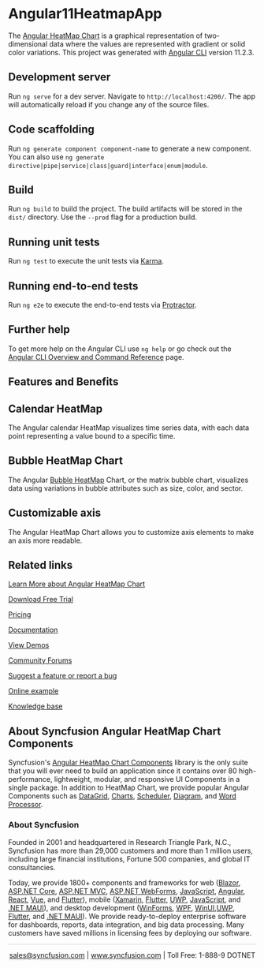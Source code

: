 # Angular11HeatmapApp

The [Angular HeatMap Chart](https://www.syncfusion.com/angular-components/angular-heatmap-chart?utm_source=github&utm_medium=listing&utm_campaign=angular-heatmap-chart-github-samples) is a graphical representation of two-dimensional data where the values are represented with gradient or solid color variations. This project was generated with [Angular CLI](https://github.com/angular/angular-cli) version 11.2.3.

## Development server

Run `ng serve` for a dev server. Navigate to `http://localhost:4200/`. The app will automatically reload if you change any of the source files.

## Code scaffolding

Run `ng generate component component-name` to generate a new component. You can also use `ng generate directive|pipe|service|class|guard|interface|enum|module`.

## Build

Run `ng build` to build the project. The build artifacts will be stored in the `dist/` directory. Use the `--prod` flag for a production build.

## Running unit tests

Run `ng test` to execute the unit tests via [Karma](https://karma-runner.github.io).

## Running end-to-end tests

Run `ng e2e` to execute the end-to-end tests via [Protractor](http://www.protractortest.org/).

## Further help

To get more help on the Angular CLI use `ng help` or go check out the [Angular CLI Overview and Command Reference](https://angular.io/cli) page.

## Features and Benefits

## Calendar HeatMap

The Angular calendar HeatMap visualizes time series data, with each data point representing a value bound to a specific time.

## Bubble HeatMap Chart

The Angular [Bubble HeatMap](https://ej2.syncfusion.com/angular/documentation/heatmap-chart/bubble-heatmap?utm_source=github&utm_medium=listing&utm_campaign=angular-heatmap-chart-github-samples) Chart, or the matrix bubble chart, visualizes data using variations in bubble attributes such as size, color, and sector.

## Customizable axis

The Angular HeatMap Chart allows you to customize axis elements to make an axis more readable.

## Related links
[Learn More about Angular HeatMap Chart](https://www.syncfusion.com/angular-components/angular-heatmap-chart?utm_source=github&utm_medium=listing&utm_campaign=angular-heatmap-chart-github-samples)

[Download Free Trial](https://www.syncfusion.com/downloads/angular?utm_source=github&utm_medium=listing&utm_campaign=angular-heatmap-chart-github-samples)

[Pricing](https://www.syncfusion.com/sales/products/angular?utm_source=github&utm_medium=listing&utm_campaign=angular-heatmap-chart-github-samples)

[Documentation](https://ej2.syncfusion.com/angular/documentation/heatmap-chart/getting-started?utm_source=github&utm_medium=listing&utm_campaign=angular-heatmap-chart-github-samples)

[View Demos](https://github.com/SyncfusionExamples/ej2-angular-11-heatmap-chart?utm_source=github&utm_medium=listing&utm_campaign=angular-heatmap-chart-github-samples)

[Community Forums](https://www.syncfusion.com/forums/angular-components?utm_source=github&utm_medium=listing&utm_campaign=angular-heatmap-chart-github-samples)

[Suggest a feature or report a bug](https://www.syncfusion.com/feedback/angular?utm_source=github&utm_medium=listing&utm_campaign=angular-heatmap-chart-github-samples)

[Online example](https://ej2.syncfusion.com/angular/demos/#/bootstrap5/heatmap-chart/default?utm_source=github&utm_medium=listing&utm_campaign=angular-heatmap-chart-github-samples)

[Knowledge base](https://support.syncfusion.com/kb?utm_source=github&utm_medium=listing&utm_campaign=angular-heatmap-chart-github-samples)


## About Syncfusion Angular HeatMap Chart Components

Syncfusion's [Angular HeatMap Chart Components](https://www.syncfusion.com/angular-components?utm_source=github&utm_medium=listing&utm_campaign=angular-heatmap-chart-github-samples) library is the only suite that you will ever need to build an application since it contains over 80 high-performance, lightweight, modular, and responsive UI Components in a single package. In addition to HeatMap Chart, we provide popular Angular Components such as [DataGrid](https://www.syncfusion.com/angular-components/angular-grid?utm_source=github&utm_medium=listing&utm_campaign=angular-heatmap-chart-github-samples), [Charts](https://www.syncfusion.com/angular-components/angular-charts?utm_source=github&utm_medium=listing&utm_campaign=angular-heatmap-chart-github-samples), [Scheduler](https://www.syncfusion.com/angular-components/angular-scheduler?utm_source=github&utm_medium=listing&utm_campaign=angular-heatmap-chart-github-samples), [Diagram](https://www.syncfusion.com/angular-components/angular-diagram?utm_source=github&utm_medium=listing&utm_campaign=angular-heatmap-chart-github-samples), and [Word Processor](https://www.syncfusion.com/angular-components/angular-word-processor?utm_source=github&utm_medium=listing&utm_campaign=angular-heatmap-chart-github-samples).

### About Syncfusion
Founded in 2001 and headquartered in Research Triangle Park, N.C., Syncfusion has more than 29,000 customers and more than 1 million users, including large financial institutions, Fortune 500 companies, and global IT consultancies.

Today, we provide 1800+ components and frameworks for web ([Blazor](https://www.syncfusion.com/blazor-components?utm_source=github&utm_medium=listing&utm_campaign=angular-heatmap-chart-github-samples), [ASP.NET Core](https://www.syncfusion.com/aspnet-core-ui-controls?utm_source=github&utm_medium=listing&utm_campaign=angular-heatmap-chart-github-samples), [ASP.NET MVC](https://www.syncfusion.com/aspnet-mvc-ui-controls?utm_source=github&utm_medium=listing&utm_campaign=angular-heatmap-chart-github-samples), [ASP.NET WebForms](https://www.syncfusion.com/jquery/aspnet-webforms-ui-controls?utm_source=github&utm_medium=listing&utm_campaign=angular-heatmap-chart-github-samples), [JavaScript](https://www.syncfusion.com/javascript-ui-controls?utm_source=github&utm_medium=listing&utm_campaign=angular-heatmap-chart-github-samples), [Angular](https://www.syncfusion.com/angular-ui-components?utm_source=github&utm_medium=listing&utm_campaign=angular-heatmap-chart-github-samples), [React](https://www.syncfusion.com/react-ui-components?utm_source=github&utm_medium=listing&utm_campaign=angular-heatmap-chart-github-samples), [Vue](https://www.syncfusion.com/vue-ui-components?utm_source=github&utm_medium=listing&utm_campaign=angular-heatmap-chart-github-samples), and [Flutter](https://www.syncfusion.com/flutter-widgets?utm_source=github&utm_medium=listing&utm_campaign=angular-heatmap-chart-github-samples)), mobile ([Xamarin](https://www.syncfusion.com/xamarin-ui-controls?utm_source=github&utm_medium=listing&utm_campaign=angular-heatmap-chart-github-samples), [Flutter](https://www.syncfusion.com/flutter-widgets?utm_source=github&utm_medium=listing&utm_campaign=angular-heatmap-chart-github-samples), [UWP](https://www.syncfusion.com/uwp-ui-controls?utm_source=github&utm_medium=listing&utm_campaign=angular-heatmap-chart-github-samples), [JavaScript](https://www.syncfusion.com/javascript-ui-controls?utm_source=github&utm_medium=listing&utm_campaign=angular-heatmap-chart-github-samples), and [.NET MAUI](https://www.syncfusion.com/maui-controls?utm_source=github&utm_medium=listing&utm_campaign=angular-heatmap-chart-github-samples)), and desktop development ([WinForms](https://www.syncfusion.com/winforms-ui-controls?utm_source=github&utm_medium=listing&utm_campaign=angular-heatmap-chart-github-samples), [WPF](https://www.syncfusion.com/wpf-controls?utm_source=github&utm_medium=listing&utm_campaign=angular-heatmap-chart-github-samples), [WinUI](https://www.syncfusion.com/winui-controls?utm_source=github&utm_medium=listing&utm_campaign=angular-heatmap-chart-github-samples),[UWP](https://www.syncfusion.com/uwp-ui-controls?utm_source=github&utm_medium=listing&utm_campaign=angular-heatmap-chart-github-samples), [Flutter](https://www.syncfusion.com/flutter-widgets?utm_source=github&utm_medium=listing&utm_campaign=angular-heatmap-chart-github-samples), and [.NET MAUI](https://www.syncfusion.com/maui-controls?utm_source=github&utm_medium=listing&utm_campaign=angular-heatmap-chart-github-samples)). We provide ready-to-deploy enterprise software for dashboards, reports, data integration, and big data processing. Many customers have saved millions in licensing fees by deploying our software.

<hr style="height:0.3px;border:none;color:lightgrey;background-color:lightgrey;" />

<p align="center">
<a href="mailto:sales@syncfusion.com?Subject=Syncfusion Angular HeatMap Chart - GitHub" target="_top">sales@syncfusion.com</a> | <a href="https://www.syncfusion.com?utm_source=github&utm_medium=listing&utm_campaign=angular-heatmap-chart-github-samples">www.syncfusion.com</a> | Toll Free: 1-888-9 DOTNET <br>
</p>
